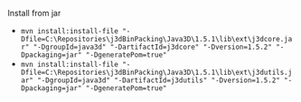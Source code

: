 Install from jar

- `mvn install:install-file "-Dfile=C:\Repositories\j3dBinPacking\Java3D\1.5.1\lib\ext\j3dcore.jar" "-DgroupId=java3d" "-DartifactId=j3dcore" "-Dversion=1.5.2" "-Dpackaging=jar" "-DgeneratePom=true"`
- `mvn install:install-file "-Dfile=C:\Repositories\j3dBinPacking\Java3D\1.5.1\lib\ext\j3dutils.jar" "-DgroupId=java3d" "-DartifactId=j3dutils" "-Dversion=1.5.2" "-Dpackaging=jar" "-DgeneratePom=true"`
